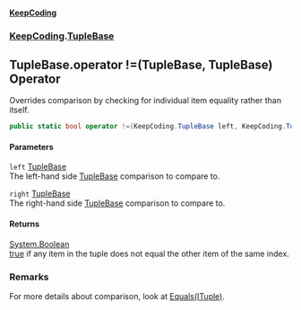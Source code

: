 #### [KeepCoding](index.md 'index')
### [KeepCoding](KeepCoding.md 'KeepCoding').[TupleBase](KeepCoding_TupleBase.md 'KeepCoding.TupleBase')
## TupleBase.operator !=(TupleBase, TupleBase) Operator
Overrides comparison by checking for individual item equality rather than itself.  
```csharp
public static bool operator !=(KeepCoding.TupleBase left, KeepCoding.TupleBase right);
```
#### Parameters
<a name='KeepCoding_TupleBase_op_Inequality(KeepCoding_TupleBase_KeepCoding_TupleBase)_left'></a>
`left` [TupleBase](KeepCoding_TupleBase.md 'KeepCoding.TupleBase')  
The left-hand side [TupleBase](KeepCoding_TupleBase.md 'KeepCoding.TupleBase') comparison to compare to.
  
<a name='KeepCoding_TupleBase_op_Inequality(KeepCoding_TupleBase_KeepCoding_TupleBase)_right'></a>
`right` [TupleBase](KeepCoding_TupleBase.md 'KeepCoding.TupleBase')  
The right-hand side [TupleBase](KeepCoding_TupleBase.md 'KeepCoding.TupleBase') comparison to compare to.
  
#### Returns
[System.Boolean](https://docs.microsoft.com/en-us/dotnet/api/System.Boolean 'System.Boolean')  
[true](https://docs.microsoft.com/en-us/dotnet/csharp/language-reference/builtin-types/bool 'https://docs.microsoft.com/en-us/dotnet/csharp/language-reference/builtin-types/bool') if any item in the tuple does not equal the other item of the same index.
### Remarks
For more details about comparison, look at [Equals(ITuple)](KeepCoding_TupleBase_Equals(KeepCoding_ITuple).md 'KeepCoding.TupleBase.Equals(KeepCoding.ITuple)').  
